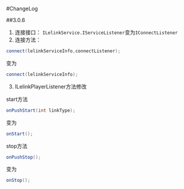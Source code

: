 #ChangeLog

##3.0.6
1. 连接接口：
`ILelinkService.IServiceListener`变为`IConnectListener`
2. 连接方法：
```java
connect(lelinkServiceInfo,connectListener);
```
变为
```java
connect(lelinkServiceInfo);
```
3. ILelinkPlayerListener方法修改

start方法
```java
onPushStart(int linkType);
```
变为
```java
onStart();
```
stop方法
```java
onPushStop();
```
变为
```java
onStop();
```


